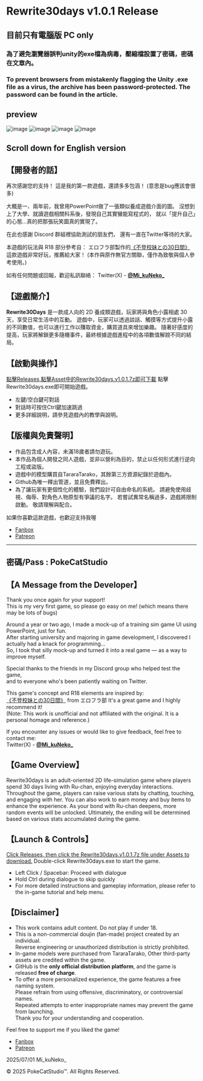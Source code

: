 # Rewrite30days v1.0.1 Release
## 目前只有電腦版 PC only
### 為了避免瀏覽器誤判unity的exe檔為病毒，壓縮檔設置了密碼，密碼在文章內。
### To prevent browsers from mistakenly flagging the Unity .exe file as a virus, the archive has been password-protected. The password can be found in the article.
## preview
![image](https://github.com/PokeCatStudio/Rewrite30days/blob/e2066166ae04ff1c45d8f77e39c4b48aa18b0222/r30d_0.png)
![image](https://github.com/PokeCatStudio/Rewrite30days/blob/e2066166ae04ff1c45d8f77e39c4b48aa18b0222/r30d_1.png)
![image](https://github.com/PokeCatStudio/Rewrite30days/blob/e2066166ae04ff1c45d8f77e39c4b48aa18b0222/r30d_2.png)
![image](https://github.com/PokeCatStudio/Rewrite30days/blob/e2066166ae04ff1c45d8f77e39c4b48aa18b0222/r30d_3.png)

## Scroll down for English version

## 【開發者的話】
再次感謝您的支持！
這是我的第一款遊戲，還請多多包涵！
(意思是bug應該會很多)

大概是一、兩年前，我曾用PowerPoint做了一張類似養成遊戲介面的圖。
沒想到上了大學、就讀遊戲相關科系後，發現自己其實蠻能寫程式的，
就以「提升自己」的心態...真的把那張玩笑圖真的實現了。

在此也感謝 Discord 群組裡協助測試的朋友們，
還有一直在Twitter等待的大家。

本遊戲的玩法與 R18 部分參考自：
エロフラ部製作的[《不登校妹との30日間》](https://www.dlsite.com/maniax/work/=/product_id/RJ01274558.html)
這款遊戲非常好玩，推薦給大家！
(本作與原作無官方關聯，僅作為致敬與個人參考使用。)

如有任何問題或回報，歡迎私訊聯絡：
Twitter(X) - [**@Mi_kuNeko_**](https://twitter.com/Mi_kuNeko_)

## 【遊戲簡介】
**Rewrite30Days** 是一款成人向的 2D 養成類遊戲，玩家將與角色小露相處 30 天，享受日常生活中的互動。
遊戲中，玩家可以透過談話、觸摸等方式提升小露的不同數值，也可以進行工作以賺取資金，購買道具來增加樂趣。
隨著好感度的提高，玩家將解鎖更多隨機事件，最終根據遊戲進程中的各項數值解鎲不同的結局。

## 【啟動與操作】
[點擊Releases,點擊Asset中的Rewrite30days.v1.0.1.7z即可下載](https://github.com/PokeCatStudio/Rewrite30days/releases/tag/Release)
點擊Rewrite30days.exe即可開始遊戲。
- 左鍵/空白鍵可對話
- 對話時可按住Ctrl鍵加速跳過
- 更多詳細說明，請參見遊戲內的教學與說明。

## 【版權與免責聲明】
- 作品包含成人內容，未滿18歲者請勿遊玩。
- 本作品為個人開發之同人遊戲，並非以營利為目的，禁止以任何形式進行逆向工程或盜版。
- 遊戲中的模型購買自TararaTarako，其餘第三方資源紀錄於遊戲內。
- Github為唯一釋出管道，並且免費釋出。
- 為了讓玩家有更個性化的體驗，我們設計可自由命名的系統。
請避免使用歧視、侮辱、對角色人物原型有爭議的名字。
若嘗試異常名稱過多，遊戲將限制啟動。
敬請理解與配合。


如果你喜歡這款遊戲，也歡迎支持我喔
- [Fanbox](https://mikuneko.fanbox.cc/)
- [Patreon](https://www.patreon.com/c/MikuNeko)
--------
密碼/Pass : PokeCatStudio
--------

## 【A Message from the Developer】
Thank you once again for your support!  
This is my very first game, so please go easy on me!
(which means there may be lots of bugs)

Around a year or two ago, I made a mock-up of a training sim game UI using PowerPoint, just for fun.  
After starting university and majoring in game development, I discovered I actually had a knack for programming...  
So, I took that silly mock-up and turned it into a real game — as a way to improve myself.

Special thanks to the friends in my Discord group who helped test the game,  
and to everyone who's been patiently waiting on Twitter.

This game's concept and R18 elements are inspired by:  
[《不登校妹との30日間》](https://www.dlsite.com/maniax/work/=/product_id/RJ01274558.html) from エロフラ部
It's a great game and I highly recommend it!  
(Note: This work is unofficial and not affiliated with the original. It is a personal homage and reference.)

If you encounter any issues or would like to give feedback, feel free to contact me:  
Twitter(X) - [**@Mi_kuNeko_**](https://twitter.com/Mi_kuNeko_)

## 【Game Overview】
Rewrite30days is an adult-oriented 2D life-simulation game where players spend 30 days living with Ru-chan, enjoying everyday interactions.
Throughout the game, players can raise various stats by chatting, touching, and engaging with her. You can also work to earn money and buy items to enhance the experience.
As your bond with Ru-chan deepens, more random events will be unlocked. Ultimately, the ending will be determined based on various stats accumulated during the game.

## 【Launch & Controls】
[Click Releases, then click the Rewrite30days.v1.0.1.7z file under Assets to download.](https://github.com/PokeCatStudio/Rewrite30days/releases/tag/Release)
Double-click Rewrite30days.exe to start the game.
- Left Click / Spacebar: Proceed with dialogue  
- Hold Ctrl during dialogue to skip quickly  
- For more detailed instructions and gameplay information, please refer to the in-game tutorial and help menu.

## 【Disclaimer】
- This work contains adult content. Do not play if under 18.
- This is a non-commercial doujin (fan-made) project created by an individual.  
  Reverse engineering or unauthorized distribution is strictly prohibited.
- In-game models were purchased from TararaTarako, Other third-party assets are credited within the game.
- GitHub is the **only official distribution platform**, and the game is released **free of charge**.
- To offer a more personalized experience, the game features a free naming system.  
  Please refrain from using offensive, discriminatory, or controversial names.  
  Repeated attempts to enter inappropriate names may prevent the game from launching.  
  Thank you for your understanding and cooperation.

  
Feel free to support me if you liked the game!
- [Fanbox](https://mikuneko.fanbox.cc/)
- [Patreon](https://www.patreon.com/c/MikuNeko)

2025/07/01
Mi_kuNeko_

© 2025 PokeCatStudio™. All Rights Reserved.
